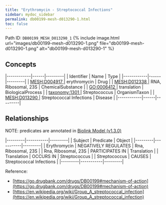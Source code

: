 ```yaml
---
title: "Erythromycin - Streptococcal Infections"
sidebar: mydoc_sidebar
permalink: db00199-mesh-d013290-1.html
toc: false 
---
```



Path ID: `DB00199_MESH_D013290_1`
{% include image.html url="images/db00199-mesh-d013290-1.png" file="db00199-mesh-d013290-1.png" alt="db00199-mesh-d013290-1" %}

## Concepts

|------------|------|---------|
| Identifier | Name | Type    |
|------------|------|---------|
| <a href="https://identifiers.org/MESH:D004917">MESH:D004917 </a> | erythromycin | Drug |
| <a href="https://identifiers.org/MESH:D012338">MESH:D012338 </a> | RNA, Ribosomal, 23S | ChemicalSubstance |
| <a href="https://identifiers.org/GO:0006412">GO:0006412 </a> | translation | BiologicalProcess |
| <a href="https://identifiers.org/taxonomy:1301">taxonomy:1301 </a> | Streptococcus | OrganismTaxon |
| <a href="https://identifiers.org/MESH:D013290">MESH:D013290 </a> | Streptococcal Infections | Disease |
|------------|------|---------|

## Relationships


NOTE: predicates are annotated in <a href="https://github.com/biolink/biolink-model/releases/tag/v1.3.0">Biolink Model (v1.3.0)</a>

|---------|-----------|---------|
| Subject | Predicate | Object  |
|---------|-----------|---------|
| Erythromycin | NEGATIVELY REGULATES | Rna, Ribosomal, 23S |
| Rna, Ribosomal, 23S | PARTICIPATES IN | Translation |
| Translation | OCCURS IN | Streptococcus |
| Streptococcus | CAUSES | Streptococcal Infections |
|---------|-----------|---------|

Reference: 
  - [https://go.drugbank.com/drugs/DB00199#mechanism-of-action](https://go.drugbank.com/drugs/DB00199#mechanism-of-action)
  - [https://en.wikipedia.org/wiki/Group_A_streptococcal_infection](https://en.wikipedia.org/wiki/Group_A_streptococcal_infection)
